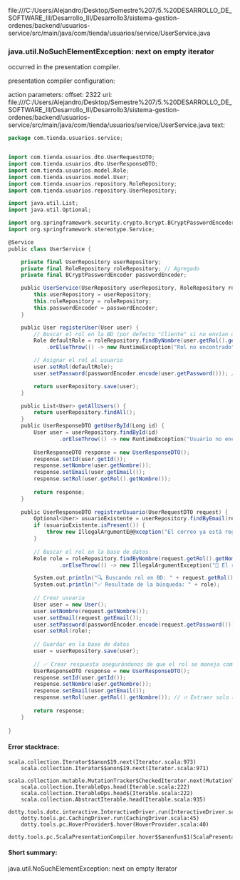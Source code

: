 file:///C:/Users/Alejandro/Desktop/Semestre%207/5.%20DESARROLLO_DE_SOFTWARE_III/Desarrollo_III/Desarrollo3/sistema-gestion-ordenes/backend/usuarios-service/src/main/java/com/tienda/usuarios/service/UserService.java
### java.util.NoSuchElementException: next on empty iterator

occurred in the presentation compiler.

presentation compiler configuration:


action parameters:
offset: 2322
uri: file:///C:/Users/Alejandro/Desktop/Semestre%207/5.%20DESARROLLO_DE_SOFTWARE_III/Desarrollo_III/Desarrollo3/sistema-gestion-ordenes/backend/usuarios-service/src/main/java/com/tienda/usuarios/service/UserService.java
text:
```scala
package com.tienda.usuarios.service;


import com.tienda.usuarios.dto.UserRequestDTO;
import com.tienda.usuarios.dto.UserResponseDTO;
import com.tienda.usuarios.model.Role;
import com.tienda.usuarios.model.User;
import com.tienda.usuarios.repository.RoleRepository;
import com.tienda.usuarios.repository.UserRepository;

import java.util.List;
import java.util.Optional;

import org.springframework.security.crypto.bcrypt.BCryptPasswordEncoder;
import org.springframework.stereotype.Service;

@Service
public class UserService {

    private final UserRepository userRepository;
    private final RoleRepository roleRepository; // Agregado
    private final BCryptPasswordEncoder passwordEncoder;

    public UserService(UserRepository userRepository, RoleRepository roleRepository, BCryptPasswordEncoder passwordEncoder) {
        this.userRepository = userRepository;
        this.roleRepository = roleRepository;
        this.passwordEncoder = passwordEncoder;
    }

    public User registerUser(User user) {
        // Buscar el rol en la BD (por defecto "Cliente" si no envían otro)
        Role defaultRole = roleRepository.findByNombre(user.getRol().getNombre())
            .orElseThrow(() -> new RuntimeException("Rol no encontrado"));

        // Asignar el rol al usuario
        user.setRol(defaultRole);
        user.setPassword(passwordEncoder.encode(user.getPassword())); // Cifrar la contraseña

        return userRepository.save(user);
    }

    public List<User> getAllUsers() {
        return userRepository.findAll();
    }
    public UserResponseDTO getUserById(Long id) {
        User user = userRepository.findById(id)
                .orElseThrow(() -> new RuntimeException("Usuario no encontrado"));
        
        UserResponseDTO response = new UserResponseDTO();
        response.setId(user.getId());
        response.setNombre(user.getNombre());
        response.setEmail(user.getEmail());
        response.setRol(user.getRol().getNombre());
        
        return response;
    }
    
    public UserResponseDTO registrarUsuario(UserRequestDTO request) {
        Optional<User> usuarioExistente = userRepository.findByEmail(request.getEmail());
        if (usuarioExistente.isPresent()) {
            throw new IllegalArgumentE@@xception("El correo ya está registrado");
        }
    
        // Buscar el rol en la base de datos
        Role role = roleRepository.findByNombre(request.getRol().getNombre().trim())
                .orElseThrow(() -> new IllegalArgumentException("🚨 El rol no existe en la base de datos: " + request.getRol().getNombre()));

        System.out.println("🔍 Buscando rol en BD: " + request.getRol().getNombre());
        System.out.println("✅ Resultado de la búsqueda: " + role);
    
        // Crear usuario
        User user = new User();
        user.setNombre(request.getNombre());
        user.setEmail(request.getEmail());
        user.setPassword(passwordEncoder.encode(request.getPassword())); // Encriptar contraseña
        user.setRol(role);
    
        // Guardar en la base de datos
        user = userRepository.save(user);
    
        // ✅ Crear respuesta asegurándonos de que el rol se maneja como String
        UserResponseDTO response = new UserResponseDTO();
        response.setId(user.getId());
        response.setNombre(user.getNombre());
        response.setEmail(user.getEmail());
        response.setRol(user.getRol().getNombre()); // 🔥 Extraer solo el nombre del rol
    
        return response;
    }
    
}

```



#### Error stacktrace:

```
scala.collection.Iterator$$anon$19.next(Iterator.scala:973)
	scala.collection.Iterator$$anon$19.next(Iterator.scala:971)
	scala.collection.mutable.MutationTracker$CheckedIterator.next(MutationTracker.scala:76)
	scala.collection.IterableOps.head(Iterable.scala:222)
	scala.collection.IterableOps.head$(Iterable.scala:222)
	scala.collection.AbstractIterable.head(Iterable.scala:935)
	dotty.tools.dotc.interactive.InteractiveDriver.run(InteractiveDriver.scala:164)
	dotty.tools.pc.CachingDriver.run(CachingDriver.scala:45)
	dotty.tools.pc.HoverProvider$.hover(HoverProvider.scala:40)
	dotty.tools.pc.ScalaPresentationCompiler.hover$$anonfun$1(ScalaPresentationCompiler.scala:389)
```
#### Short summary: 

java.util.NoSuchElementException: next on empty iterator